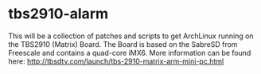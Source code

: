 # tbs2910-alarm
This will be a collection of patches and scripts to get ArchLinux running on the TBS2910 (Matrix) Board.
The Board is based on the SabreSD from Freescale and contains a quad-core iMX6. More information can be found here: http://tbsdtv.com/launch/tbs-2910-matrix-arm-mini-pc.html
